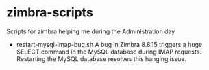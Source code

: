 # zimbra-scripts
Scripts for zimbra helping me during the Administration day

- restart-mysql-imap-bug.sh     A bug in Zimbra 8.8.15 triggers a huge SELECT command in the MySQL database during IMAP requests. Restarting the MySQL database resolves this hanging issue.
